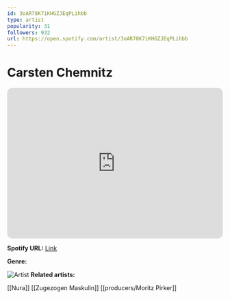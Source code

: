 ```yaml
---
id: 3oAR78K7iKHGZJEqPLihbb
type: artist
popularity: 31
followers: 932
url: https://open.spotify.com/artist/3oAR78K7iKHGZJEqPLihbb
---
```

# Carsten Chemnitz

<iframe style="border-radius:12px" src="https://open.spotify.com/embed/artist/3oAR78K7iKHGZJEqPLihbb" width="100%" height="352" frameBorder="0" allowfullscreen="" allow="autoplay; clipboard-write; encrypted-media; fullscreen; picture-in-picture" loading="lazy"></iframe>

**Spotify URL:** [Link](https://open.spotify.com/artist/3oAR78K7iKHGZJEqPLihbb)

**Genre:** 

![Artist]()
**Related artists:**

[[Nura]]
[[Zugezogen Maskulin]]
[[producers/Moritz Pirker]]

